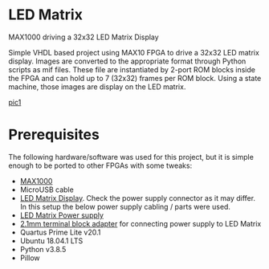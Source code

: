 # LED Matrix
MAX1000 driving a 32x32 LED Matrix Display

Simple VHDL based project using MAX10 FPGA to drive a 32x32 LED matrix display. 
Images are converted to the appropriate format through Python scripts as mif files.
These file are instantiated by 2-port ROM blocks inside the FPGA and can hold up to 7 (32x32) frames per ROM block.
Using a state machine, those images are display on the LED matrix.

[pic1](https://github.com/dkolosov93/led_matrix/blob/main/images/pic1.jpg)

# Prerequisites
The following hardware/software was used for this project, but it is simple enough to be ported to other FPGAs with some tweaks:
- [MAX1000](https://shop.trenz-electronic.de/en/TEI0001-03-08-C8-MAX1000-IoT-Maker-Board-8KLE-8-MByte-RAM)
- MicroUSB cable
- [LED Matrix Display](https://thepihut.com/products/32x32-rgb-led-matrix-panel-6mm-pitch?variant=27739411729&currency=GBP&utm_medium=product_sync&utm_source=google&utm_content=sag_organic&utm_campaign=sag_organic&gclid=Cj0KCQjw2NyFBhDoARIsAMtHtZ4h8AMRyu3QsWzDIOZZgLt8Mgkuh4T4Zq-TJBWLvsIAP4Rvqo-6qPYaAts3EALw_wcB). Check the power supply connector as it may differ. In this setup the below power supply cabling / parts were used.
- [LED Matrix Power supply](https://www.mouser.co.uk/ProductDetail/MEAN-WELL/GS18A03-P1J?qs=9v8X2fPoQt7hYq3Z7%2Fgqlw%3D%3D)
- [2.1mm terminal block adapter](https://thepihut.com/products/female-dc-power-adapter-2-1mm-jack-to-screw-terminal-block) for connecting power supply to LED Matrix 
- Quartus Prime Lite v20.1
- Ubuntu 18.04.1 LTS
- Python v3.8.5
- Pillow


